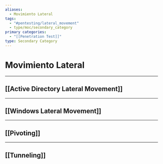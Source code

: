```yaml
---
aliases:
  - Movimiento Lateral
tags:
  - "#pentesting/lateral_movement"
  - type/moc/secondary_category
primary categories:
  - "[[Penetration Test]]"
type: Secondary Category
---
```

# Movimiento Lateral

***

## [[Active Directory Lateral Movement]]


***

## [[Windows Lateral Movement]]


***

## [[Pivoting]]


***

## [[Tunneling]]
